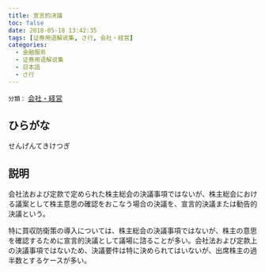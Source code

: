 ```yaml
---
title: 宣言的決議
toc: false
date: 2018-05-18 13:42:35
tags: [证券用语解说集, さ行, 会社・経営]
categories:
  - 金融服务
  - 证券用语解说集
  - 日本語
  - さ行
---
```


`分類：` [会社・経営](/tags/会社・経営/)

## ひらがな

せんげんてきけつぎ

## 説明

会社法および定款で定められた株主総会の決議事項ではないが、株主総会における議案として株主意思の確認をおこなう場合の決議を、宣言的決議または勧告的決議という。

特に買収防衛策の導入については、株主総会の決議事項ではないが、株主の意思を確認するために宣言的決議として議場に諮ることが多い。会社法および定款上の決議事項ではないため、決議要件は特に決められてはいないが、出席株主の過半数とするケースが多い。
